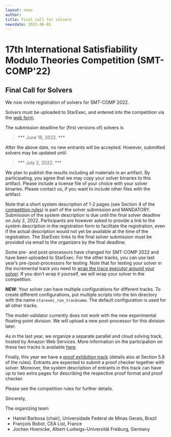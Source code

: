 ```yaml
---
layout: news
author:
title: Final call for solvers
newsdate: 2022-06-01
---
```

# 17th International Satisfiability Modulo Theories Competition (SMT-COMP'22)

## Final Call for Solvers

We now invite registration of solvers for SMT-COMP 2022.


Solvers must be uploaded to StarExec, and entered into the
competition via the [web form](https://forms.gle/ewNQdFJbmQ12GxpX8).

The submission deadline for (first versions of) solvers is


>    *** June 18, 2022. ***


After the above date, no new entrants will be accepted. However,
submitted solvers may be updated until


>    *** July 2, 2022. ***


We plan to publish the results including all materials in an artifact.
By participating, you agree that we may copy your solver binaries
to this artifact.  Please include a license file of your choice with
your solver binaries.  Please contact us, if you want to include other
files with the artifact.


Note that a short system description of 1-2 pages (see Section 4 of
the [competition rules](https://smt-comp.github.io/2022/rules.pdf))
is part of the solver submission and MANDATORY. Submission of the
system description is due until the final solver deadline on July 2,
2022. Participants are however asked to provide a link to the system
description in the registration form to facilitate the registration,
even if the actual description would not yet be available at the time
of the registration.  The StarExec links to the final solver
submission must be provided via email to the organizers by the final
deadline.

Some pre- and post-processors have changed for SMT-COMP 2022 and have
been uploaded to StarExec.  For the other tracks, you can use last
year’s pre-/post-processors for testing.  Note that for testing your solver in the
incremental track you need to [wrap the trace executor around your
solver](https://github.com/smt-comp/trace-executor#wrapping-your-solver).
If you don’t wrap it yourself, we will wrap your solver in
the competition.

**NEW**: Your solver can have multiple configurations for different
tracks.  To create different configurations, put multiple scripts into
the bin directory with the name `starexec_run_trackname`.   The
default configuration is used for all other tracks.

The model-validator currently does not work with the new experimental floating
point division.  We will upload a new post-processor for this division later.

As in the last year, we organize a separate parallel and cloud solving
track, hosted by Amazon Web Services.  More information on the
participation on these two tracks is available [here](https://smt-comp.github.io/2022/parallel-and-cloud-tracks.html).

Finally, this year we have a [proof exhibition
track](https://smt-comp.github.io/2022/proof-track.html) (details also at
Section 5.8 of the rules). Entrants are expected to submit a proof checker
together with solver. Moreover, the system description of entrants in this track
can have up to two extra pages for describing the respective proof format and
proof checker.

Please see the competition rules for further details.

Sincerely,

The organizing team

* Haniel Barbosa (chair), Universidade Federal de Minas Gerais, Brazil
* François Bobot, CEA List, France
* Jochen Hoenicke, Albert-Ludwigs-Universität Freiburg, Germany
